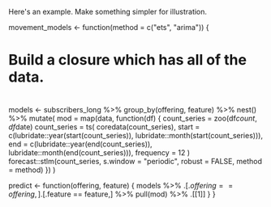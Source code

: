 Here's an example. Make something simpler for illustration.

movement_models <- function(method = c("ets", "arima")) {
  # Build a closure which has all of the data.
  #
  models <- subscribers_long %>%
    group_by(offering, feature) %>%
    nest() %>%
    mutate(
      mod = map(data, function(df) {
        count_series = zoo(df$count, df$date)
        count_series = ts(
          coredata(count_series),
          start = c(lubridate::year(start(count_series)), lubridate::month(start(count_series))),
          end = c(lubridate::year(end(count_series)), lubridate::month(end(count_series))),
          frequency = 12
        )
        forecast::stlm(count_series, s.window = "periodic", robust = FALSE, method = method)
      })
    )

  predict <- function(offering, feature) {
    models %>%
      .[.$offering == offering,] %>%
      .[.$feature == feature,] %>%
      pull(mod) %>%
      .[[1]]
  }
}
